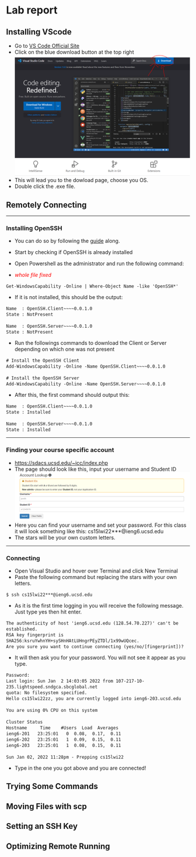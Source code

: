 # Lab report

## Installing VScode

* Go to [VS Code Official Site](https://code.visualstudio.com)
* Click on the blue download button at the top right
![Image](ssForLab.PNG)
* This will lead you to the dowload page, choose you OS.
* Double click the .exe file.

## Remotely Connecting 
---
### Installing OpenSSH
* You can do so by following the [guide](https://docs.microsoft.com/en-us/windows-server/administration/openssh/openssh_install_firstuse) along.
* Start by checking if OpenSSH is already installed
* Open Powershell as the administrator and run the following command:

* <span style="color:red"> *whole file fixed*</span>

```
Get-WindowsCapability -Online | Where-Object Name -like 'OpenSSH*'
```

* If it is not installed, this should be the output:

```
Name  : OpenSSH.Client~~~~0.0.1.0
State : NotPresent

Name  : OpenSSH.Server~~~~0.0.1.0
State : NotPresent
```

* Run the followings commands to download the Client or Server depending on which one was not present

```
# Install the OpenSSH Client
Add-WindowsCapability -Online -Name OpenSSH.Client~~~~0.0.1.0

# Install the OpenSSH Server
Add-WindowsCapability -Online -Name OpenSSH.Server~~~~0.0.1.0
```

* After this, the first command should output this:

```
Name  : OpenSSH.Client~~~~0.0.1.0
State : Installed

Name  : OpenSSH.Server~~~~0.0.1.0
State : Installed
```

---
### Finding your course specific account
* https://sdacs.ucsd.edu/~icc/index.php
* The page should look like this, input your username and  Student ID
![Image](ssForLab2.PNG)
* Here you can find your username and set your password. For this class it will look something like this: cs15lwi22***@ieng6.ucsd.edu
* The stars will be your own custom letters.
---
### Connecting
* Open Visual Studio and hover over Terminal and click New Terminal
* Paste the following command but replacing the stars with your own letters.

```
$ ssh cs15lwi22***@ieng6.ucsd.edu
```

* As it is the first time logging in you will receive the following message. Just type yes then hit enter.

```
The authenticity of host 'ieng6.ucsd.edu (128.54.70.227)' can't be established.
RSA key fingerprint is SHA256:ksruYwhnYH+sySHnHAtLUHngrPEyZTDl/1x99wUQcec.
Are you sure you want to continue connecting (yes/no/[fingerprint])? 

```
* It will then ask you for your password. You will not see it appear as you type.

``` 
Password: 
Last login: Sun Jan  2 14:03:05 2022 from 107-217-10-235.lightspeed.sndgca.sbcglobal.net
quota: No filesystem specified.
Hello cs15lwi22zz, you are currently logged into ieng6-203.ucsd.edu

You are using 0% CPU on this system

Cluster Status 
Hostname     Time    #Users  Load  Averages  
ieng6-201   23:25:01   0  0.08,  0.17,  0.11
ieng6-202   23:25:01   1  0.09,  0.15,  0.11
ieng6-203   23:25:01   1  0.08,  0.15,  0.11

Sun Jan 02, 2022 11:28pm - Prepping cs15lwi22
```

* Type in the one you got above and you are connected!

## Trying Some Commands
## Moving Files with scp
## Setting an SSH Key
## Optimizing Remote Running
